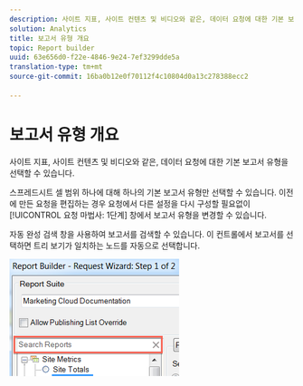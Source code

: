 ```yaml
---
description: 사이트 지표, 사이트 컨텐츠 및 비디오와 같은, 데이터 요청에 대한 기본 보고서 유형을 선택할 수 있습니다.
solution: Analytics
title: 보고서 유형 개요
topic: Report builder
uuid: 63e656d0-f22e-4846-9e24-7ef3299dde5a
translation-type: tm+mt
source-git-commit: 16ba0b12e0f70112f4c10804d0a13c278388ecc2

---
```



# 보고서 유형 개요

사이트 지표, 사이트 컨텐츠 및 비디오와 같은, 데이터 요청에 대한 기본 보고서 유형을 선택할 수 있습니다.

스프레드시트 셀 범위 하나에 대해 하나의 기본 보고서 유형만 선택할 수 있습니다. 이전에 만든 요청을 편집하는 경우 요청에서 다른 설정을 다시 구성할 필요없이 [!UICONTROL 요청 마법사: 1단계] 창에서 보고서 유형을 변경할 수 있습니다.

자동 완성 검색 창을 사용하여 보고서를 검색할 수 있습니다. 이 컨트롤에서 보고서를 선택하면 트리 보기가 일치하는 노드를 자동으로 선택합니다.

![](assets/search_reports.png)

